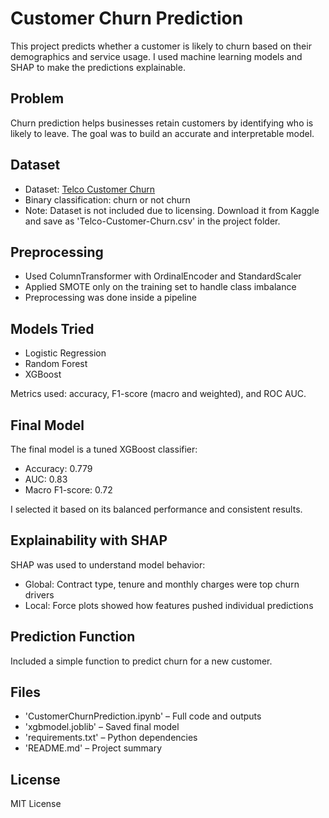 # Customer Churn Prediction

This project predicts whether a customer is likely to churn based on their demographics and service usage. I used machine learning models and SHAP to make the predictions explainable.

## Problem

Churn prediction helps businesses retain customers by identifying who is likely to leave. The goal was to build an accurate and interpretable model.

## Dataset

- Dataset: [Telco Customer Churn](https://www.kaggle.com/datasets/blastchar/telco-customer-churn)
- Binary classification: churn or not churn
- Note: Dataset is not included due to licensing. Download it from Kaggle and save as 'Telco-Customer-Churn.csv' in the project folder.

## Preprocessing

- Used ColumnTransformer with OrdinalEncoder and StandardScaler
- Applied SMOTE only on the training set to handle class imbalance
- Preprocessing was done inside a pipeline

## Models Tried

- Logistic Regression
- Random Forest
- XGBoost

Metrics used: accuracy, F1-score (macro and weighted), and ROC AUC.

## Final Model

The final model is a tuned XGBoost classifier:
- Accuracy: 0.779
- AUC: 0.83
- Macro F1-score: 0.72

I selected it based on its balanced performance and consistent results.

## Explainability with SHAP

SHAP was used to understand model behavior:
- Global: Contract type, tenure and monthly charges were top churn drivers
- Local: Force plots showed how features pushed individual predictions

## Prediction Function

Included a simple function to predict churn for a new customer.

## Files

- 'CustomerChurnPrediction.ipynb' – Full code and outputs
- 'xgbmodel.joblib' – Saved final model
- 'requirements.txt' – Python dependencies
- 'README.md' – Project summary

## License

MIT License
